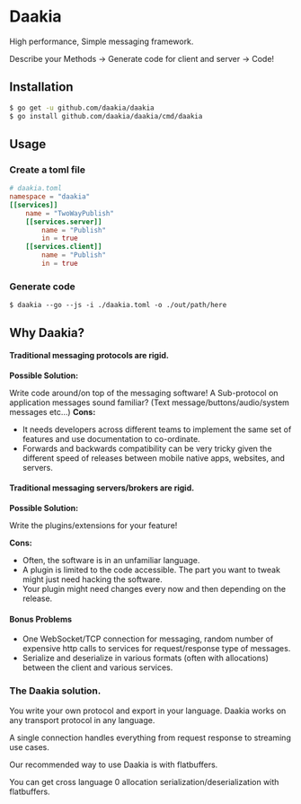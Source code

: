 # Daakia

High performance, Simple messaging framework. 

Describe your Methods -> Generate code for client and server -> Code!

## Installation

```bash
$ go get -u github.com/daakia/daakia
$ go install github.com/daakia/daakia/cmd/daakia
```


## Usage

### Create a toml file

```toml
# daakia.toml
namespace = "daakia"
[[services]]
	name = "TwoWayPublish"
	[[services.server]]
		name = "Publish"
		in = true
	[[services.client]]
		name = "Publish"
		in = true
```

### Generate code
```
$ daakia --go --js -i ./daakia.toml -o ./out/path/here
```

## Why Daakia?

#### Traditional messaging protocols are rigid.
__Possible Solution:__

Write code around/on top of the messaging software!
A Sub-protocol on application messages sound familiar? (Text message/buttons/audio/system messages etc...)
__Cons:__

* It needs developers across different teams to implement the same set of features and use documentation to co-ordinate.
* Forwards and backwards compatibility can be very tricky given the different speed of releases between mobile native apps, websites, and servers.


#### Traditional messaging servers/brokers are rigid.
__Possible Solution:__

Write the plugins/extensions for your feature!

__Cons:__
* Often, the software is in an unfamiliar language.
* A plugin is limited to the code accessible. The part you want to tweak might just need hacking the software.
* Your plugin might need changes every now and then depending on the release.

#### Bonus Problems
* One WebSocket/TCP connection for messaging, random number of expensive http calls to services for request/response type of messages.
* Serialize and deserialize in various formats (often with allocations) between the client and various services.

### The Daakia solution.
You write your own protocol and export in your language. Daakia works on any transport protocol in any language. 
 
A single connection handles everything from request response to streaming use cases.

Our recommended way to use Daakia is with flatbuffers.

You can get cross language 0 allocation serialization/deserialization with flatbuffers.